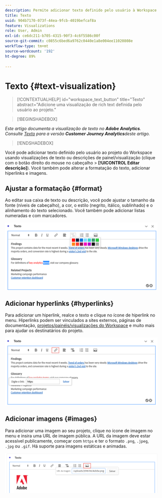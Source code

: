 ```yaml
---
description: Permite adicionar texto definido pelo usuário à Workspace.
title: Texto
uuid: 904b7170-073f-44ea-9fcb-4019befcaf8a
feature: Visualizations
role: User, Admin
exl-id: ce6dc211-b705-4315-90f3-4c6f5586c00f
source-git-commit: c0855c6bed6a9762c0440e1a8e004ee11020808e
workflow-type: tm+mt
source-wordcount: '192'
ht-degree: 89%

---
```


# Texto {#text-visualization}

>[!CONTEXTUALHELP]
>id="workspace_text_button"
>title="Texto"
>abstract="Adicione uma visualização de rich text definida pelo usuário ao projeto."

<!-- markdownlint-enable MD034 -->

>[!BEGINSHADEBOX]

*Este artigo documenta a visualização de texto no **Adobe Analytics**.<br/>Consulte [Texto](https://experienceleague.adobe.com/en/docs/analytics-platform/using/cja-workspace/visualizations/text) para a versão **Customer Journey Analytics**deste artigo.*

>[!ENDSHADEBOX]

Você pode adicionar texto definido pelo usuário ao projeto do Workspace usando visualizações de texto ou descrições de painel/visualização (clique com o botão direito do mouse no cabeçalho > **[!UICONTROL Editar descrição]**). Você também pode alterar a formatação do texto, adicionar hiperlinks e imagens.

## Ajustar a formatação {#format}

Ao editar sua caixa de texto ou descrição, você pode ajustar o tamanho da fonte (níveis de cabeçalho), a cor, o estilo (negrito, itálico, sublinhado) e o alinhamento do texto selecionado. Você também pode adicionar listas numeradas e com marcadores.

![](assets/format.png)

## Adicionar hyperlinks {#hyperlinks}

Para adicionar um hiperlink, realce o texto e clique no ícone de hiperlink no menu. Hiperlinks podem ser vinculados a sites externos, páginas de documentação, [projetos/painéis/visualizações do Workspace](https://experienceleague.adobe.com/docs/analytics/analyze/analysis-workspace/curate-share/shareable-links.html?lang=pt-BR) e muito mais para ajudar os destinatários do projeto.

![](assets/hyperlink.png)

## Adicionar imagens {#images}

Para adicionar uma imagem ao seu projeto, clique no ícone de imagem no menu e insira uma URL de imagem pública. A URL da imagem deve estar acessível publicamente, começar com `https` e ter o formato `.png`, `.jpeg`, `.jpg` ou `.gif`. Há suporte para imagens estáticas e animadas.

![](assets/image.png)
